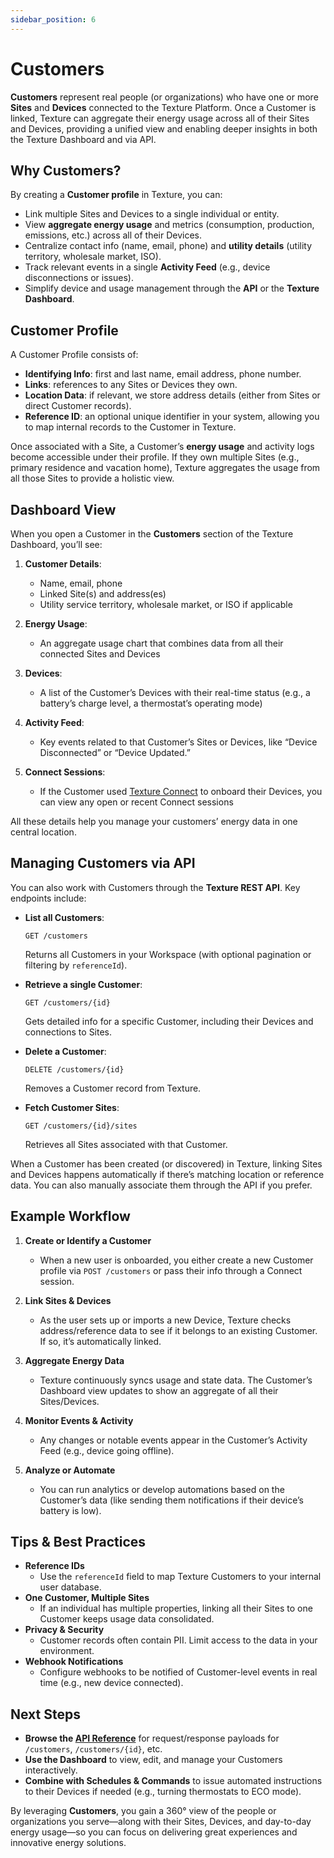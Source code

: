 ```yaml
---
sidebar_position: 6
---
```


# Customers

**Customers** represent real people (or organizations) who have one or more **Sites** and **Devices** connected to the Texture Platform. Once a Customer is linked, Texture can aggregate their energy usage across all of their Sites and Devices, providing a unified view and enabling deeper insights in both the Texture Dashboard and via API.

## Why Customers?

By creating a **Customer profile** in Texture, you can:
- Link multiple Sites and Devices to a single individual or entity.
- View **aggregate energy usage** and metrics (consumption, production, emissions, etc.) across all of their Devices.
- Centralize contact info (name, email, phone) and **utility details** (utility territory, wholesale market, ISO).
- Track relevant events in a single **Activity Feed** (e.g., device disconnections or issues).
- Simplify device and usage management through the **API** or the **Texture Dashboard**.

## Customer Profile

A Customer Profile consists of:
- **Identifying Info**: first and last name, email address, phone number.  
- **Links**: references to any Sites or Devices they own.  
- **Location Data**: if relevant, we store address details (either from Sites or direct Customer records).  
- **Reference ID**: an optional unique identifier in your system, allowing you to map internal records to the Customer in Texture.

Once associated with a Site, a Customer’s **energy usage** and activity logs become accessible under their profile. If they own multiple Sites (e.g., primary residence and vacation home), Texture aggregates the usage from all those Sites to provide a holistic view.

## Dashboard View

When you open a Customer in the **Customers** section of the Texture Dashboard, you’ll see:

1. **Customer Details**:  
   - Name, email, phone  
   - Linked Site(s) and address(es)  
   - Utility service territory, wholesale market, or ISO if applicable  

2. **Energy Usage**:  
   - An aggregate usage chart that combines data from all their connected Sites and Devices  

3. **Devices**:  
   - A list of the Customer’s Devices with their real-time status (e.g., a battery’s charge level, a thermostat’s operating mode)  

4. **Activity Feed**:  
   - Key events related to that Customer’s Sites or Devices, like “Device Disconnected” or “Device Updated.”  

5. **Connect Sessions**:  
   - If the Customer used [Texture Connect](/docs/connect) to onboard their Devices, you can view any open or recent Connect sessions

All these details help you manage your customers’ energy data in one central location.

## Managing Customers via API

You can also work with Customers through the **Texture REST API**. Key endpoints include:

- **List all Customers**:
  ```http
  GET /customers
  ```
  Returns all Customers in your Workspace (with optional pagination or filtering by `referenceId`).

- **Retrieve a single Customer**:
  ```http
  GET /customers/{id}
  ```
  Gets detailed info for a specific Customer, including their Devices and connections to Sites.

- **Delete a Customer**:
  ```http
  DELETE /customers/{id}
  ```
  Removes a Customer record from Texture.

- **Fetch Customer Sites**:
  ```http
  GET /customers/{id}/sites
  ```
  Retrieves all Sites associated with that Customer.

When a Customer has been created (or discovered) in Texture, linking Sites and Devices happens automatically if there’s matching location or reference data. You can also manually associate them through the API if you prefer.

## Example Workflow

1. **Create or Identify a Customer**  
   - When a new user is onboarded, you either create a new Customer profile via `POST /customers` or pass their info through a Connect session.

2. **Link Sites & Devices**  
   - As the user sets up or imports a new Device, Texture checks address/reference data to see if it belongs to an existing Customer. If so, it’s automatically linked.

3. **Aggregate Energy Data**  
   - Texture continuously syncs usage and state data. The Customer’s Dashboard view updates to show an aggregate of all their Sites/Devices.

4. **Monitor Events & Activity**  
   - Any changes or notable events appear in the Customer’s Activity Feed (e.g., device going offline).

5. **Analyze or Automate**  
   - You can run analytics or develop automations based on the Customer’s data (like sending them notifications if their device’s battery is low).

## Tips & Best Practices

- **Reference IDs**  
  - Use the `referenceId` field to map Texture Customers to your internal user database.  
- **One Customer, Multiple Sites**  
  - If an individual has multiple properties, linking all their Sites to one Customer keeps usage data consolidated.  
- **Privacy & Security**  
  - Customer records often contain PII. Limit access to the data in your environment.  
- **Webhook Notifications**  
  - Configure webhooks to be notified of Customer-level events in real time (e.g., new device connected).

## Next Steps

- **Browse the [API Reference](/api)** for request/response payloads for `/customers`, `/customers/{id}`, etc.  
- **Use the Dashboard** to view, edit, and manage your Customers interactively.  
- **Combine with Schedules & Commands** to issue automated instructions to their Devices if needed (e.g., turning thermostats to ECO mode).

By leveraging **Customers**, you gain a 360° view of the people or organizations you serve—along with their Sites, Devices, and day-to-day energy usage—so you can focus on delivering great experiences and innovative energy solutions.
